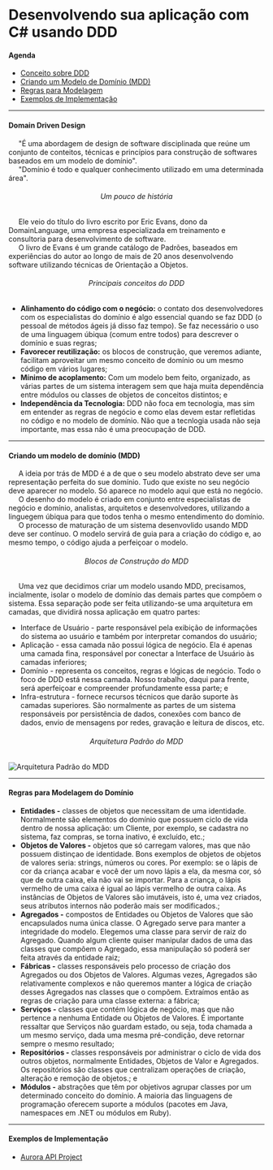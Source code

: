 <h1 align="left">
  Desenvolvendo sua aplicação com C# usando DDD
</h1>

<h4 align="left">Agenda</h4>

<ul>
  <li><a href="https://github.com/lucasrmagalhaes/usandoDDD-DIO#domain-driven-design">Conceito sobre DDD</a></li>
  <li><a href="https://github.com/lucasrmagalhaes/usandoDDD-DIO#criando-um-modelo-de-dom%C3%ADnio-mdd">Criando um Modelo de Domínio (MDD)</a></li>
  <li><a href="https://github.com/lucasrmagalhaes/usandoDDD-DIO#regras-para-modelagem-do-dom%C3%ADnio">Regras para Modelagem</a></li>
  <li><a href="https://github.com/lucasrmagalhaes/usandoDDD-DIO#exemplos-de-implementa%C3%A7%C3%A3o">Exemplos de Implementação</a></li>
</ul>

<hr />

<h4 align="left">Domain Driven Design</h4>

<p align="left">
  &nbsp;&nbsp;&nbsp;&nbsp;&nbsp;"É uma abordagem de design de software disciplinada que reúne um conjunto de conteitos, técnicas e princípios para construção de softwares baseados em um modelo de domínio".<br />
  &nbsp;&nbsp;&nbsp;&nbsp;&nbsp;"Domínio é todo e qualquer conhecimento utilizado em uma determinada área".
</p>

<h6 align="center">Um pouco de história</h6>

<p align="left">
  &nbsp;&nbsp;&nbsp;&nbsp;&nbsp;Ele veio do título do livro escrito por Eric Evans, dono da DomainLanguage, uma empresa especializada em treinamento e consultoria para desenvolvimento de software.<br />
  &nbsp;&nbsp;&nbsp;&nbsp;&nbsp;O livro de Evans é um grande catálogo de Padrões, baseados em experiências do autor ao longo de mais de 20 anos desenvolvendo software utilizando técnicas de Orientação a Objetos.
</p>

<h6 align="center">Principais conceitos do DDD</h6>

<ul>
    <li><strong>Alinhamento do código com o negócio:</strong> o contato dos desenvolvedores com os especialistas do domínio é algo essencial quando se faz DDD (o pessoal de métodos ágeis já disso faz tempo). Se faz necessário o uso de uma linguagem úbiqua (comum entre todos) para descrever o domínio e suas regras;</li>
    <li><strong>Favorecer reutilização:</strong> os blocos de construção, que veremos adiante, facilitam aproveitar um mesmo conceito de domínio ou um mesmo código em vários lugares;</li>
    <li><strong>Mínimo de acoplamento:</strong> Com um modelo bem feito, organizado, as várias partes de um sistema interagem sem que haja muita dependência entre módulos ou classes de objetos de conceitos distintos; e</li>
    <li><strong>Independência da Tecnologia:</strong> DDD não foca em tecnologia, mas sim em entender as regras de negócio e como elas devem estar refletidas no código e no modelo de domínio. Não que a tecnlogia usada não seja importante, mas essa não é uma preocupação de DDD.</li>
</ul>

<hr />

<h4 align="left">Criando um modelo de domínio (MDD)</h4>

<p align="left">
  &nbsp;&nbsp;&nbsp;&nbsp;&nbsp;A ideia por trás de MDD é a de que o seu modelo abstrato deve ser uma representação perfeita do sue domínio. Tudo que existe no seu negócio deve aparecer no modelo. Só aparece no modelo aqui que está no negócio.<br />
  &nbsp;&nbsp;&nbsp;&nbsp;&nbsp;O desenho do modelo é criado em conjunto entre especialistas de negócio e domínio, analistas, arquitetos e desenvolvedores, utilizando a linguegem úbiqua para que todos tenha o mesmo entendimento do domínio.<br />
  &nbsp;&nbsp;&nbsp;&nbsp;&nbsp;O processo de maturação de um sistema desenvovlido usando MDD deve ser contínuo. O modelo servirá de guia para a criação do código e, ao mesmo tempo, o código ajuda a perfeiçoar o modelo.

<h6 align="center">Blocos de Construção do MDD</h6>

<p align="left">
  &nbsp;&nbsp;&nbsp;&nbsp;&nbsp;Uma vez que decidimos criar um modelo usando MDD, precisamos, incialmente, isolar o modelo de domínio das demais partes que compõem o sistema. Essa separação pode ser feita utilizando-se uma arquitetura em camadas, que dividirá nossa aplicação em quatro partes:
</p>

<ul>
    <li>Interface de Usuário - parte responsável pela exibição de informações do sistema ao usuário e também por interpretar comandos do usuário;</li>
    <li>Aplicação - essa camada não possui lógica de negócio. Ela é apenas uma camada fina, responsável por conectar a Interface de Usuário às camadas inferiores;</li>
    <li>Domínio - representa os conceitos, regras e lógicas de negócio. Todo o foco de DDD está nessa camada. Nosso trabalho, daqui para frente, será aperfeiçoar e compreender profundamente essa parte; e</li>
    <li>Infra-estrutura - fornece recursos técnicos que darão suporte às camadas superiores. São normalmente as partes de um sistema responsáveis por persistência de dados, conexões com banco de dados, envio de mensagens por redes, gravação e leitura de discos, etc.</li>
</ul>

<h6 align="center">Arquitetura Padrão do MDD</h6>

<p align="left">
  <img src="https://github.com/lucasrmagalhaes/usandoDDD-DIO/blob/main/img/Arquitetura%20Padr%C3%A3o%20do%20MDD.jpg" alt="Arquitetura Padrão do MDD">
</p>

<hr />

<h4 align="left">Regras para Modelagem do Domínio</h4>

<ul>
    <li><strong>Entidades -</strong> classes de objetos que necessitam de uma identidade. Normalmente são elementos do domínio que possuem ciclo de vida dentro de nossa aplicação: um Cliente, por exemplo, se cadastra no sistema, faz compras, se torna inativo, é excluído, etc.;</li>
    <li><strong>Objetos de Valores -</strong> objetos que só carregam valores, mas que não possuem distinçao de identidade. Bons exemplos de objetos de objetos de valores seria: strings, números ou cores. Por exemplo: se o lápis de cor da criança acabar e você der um novo lápis a ela, da mesma cor, só que de outra caixa, ela não vai se importar. Para a criança, o lápis vermelho de uma caixa é igual ao lápis vermelho de outra caixa. As instâncias de Objetos de Valores são imutáveis, isto é, uma vez criados, seus atributos internos não poderão mais ser modificados.;</li>
    <li><strong>Agregados -</strong> compostos de Entidades ou Objetos de Valores que são encapsulados numa única classe. O Agregado serve para manter a integridade do modelo. Elegemos uma classe para servir de raiz do Agregado. Quando algum cliente quiser manipular dados de uma das classes que compõem o Agregado, essa manipulação só poderá ser feita através da entidade raiz;</li>
    <li><strong>Fábricas -</strong> classes responsáveis pelo processo de criação dos Agregados ou dos Objetos de Valores. Algumas vezes, Agregados são relativamente complexos e não queremos manter a lógica de criação desses Agregados nas classes que o compõem. Extraímos então as regras de criação para uma classe externa: a fábrica;</li>
    <li><strong>Serviços -</strong> classes que contém lógica de negócio, mas que não pertence a nenhuma Entidade ou Objetos de Valores. É importante ressaltar que Serviços não guardam estado, ou seja, toda chamada a um mesmo serviço, dada uma mesma pré-condição, deve retornar sempre o mesmo resultado;</li>
    <li><strong>Repositórios -</strong> classes responsáveis por administrar o ciclo de vida dos outros objetos, normalmente Entidades, Objetos de Valor e Agregados. Os repositórios são classes que centralizam operações de criação, alteração e remoção de objetos.; e</li>
    <li><strong>Módulos -</strong> abstrações que têm por objetivos agrupar classes por um determinado conceito do domínio. A maioria das linguagens de programação oferecem suporte a módulos (pacotes em Java, namespaces em .NET ou módulos em Ruby).</li>
</ul>

<hr>

<h4 align="left">Exemplos de Implementação</h4>

<ul>
  <li><a href="https://github.com/alexalvess/aurora-api-project">Aurora API Project</a></li>
</ul>